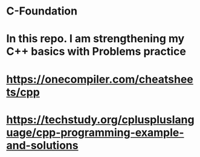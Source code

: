 # C-Foundation
# In this repo. I am strengthening my C++ basics with Problems practice
# https://onecompiler.com/cheatsheets/cpp
# https://techstudy.org/cpluspluslanguage/cpp-programming-example-and-solutions